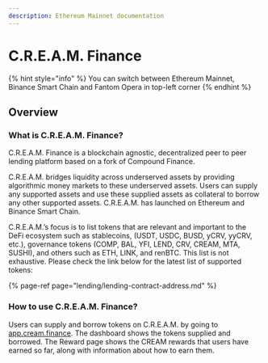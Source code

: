 ```yaml
---
description: Ethereum Mainnet documentation
---
```


# C.R.E.A.M. Finance



{% hint style="info" %}
You can switch between Ethereum Mainnet, Binance Smart Chain and Fantom Opera in top-left corner
{% endhint %}

## Overview

### What is C.R.E.A.M. Finance?

C.R.E.A.M. Finance is a blockchain agnostic, decentralized peer to peer lending platform based on a fork of Compound Finance.

C.R.E.A.M. bridges liquidity across underserved assets by providing algorithmic money markets to these underserved assets. Users can supply any supported assets and use these supplied assets as collateral to borrow any other supported assets. C.R.E.A.M. has launched on Ethereum and Binance Smart Chain. 

C.R.E.A.M.’s focus is to list tokens that are relevant and important to the DeFi ecosystem such as stablecoins, \(USDT, USDC, BUSD, yCRV, yyCRV, etc.\), governance tokens \(COMP, BAL, YFI, LEND, CRV, CREAM, MTA, SUSHI\), and others such as ETH, LINK, and renBTC. This list is not exhaustive. Please check the link below for the latest list of supported tokens:

{% page-ref page="lending/lending-contract-address.md" %}

### How to use C.R.E.A.M. Finance?

Users can supply and borrow tokens on C.R.E.A.M. by going to [app.cream.finance](https://app.cream.finance/). The dashboard shows the tokens supplied and borrowed. The Reward page shows the CREAM rewards that users have earned so far, along with information about how to earn them.

